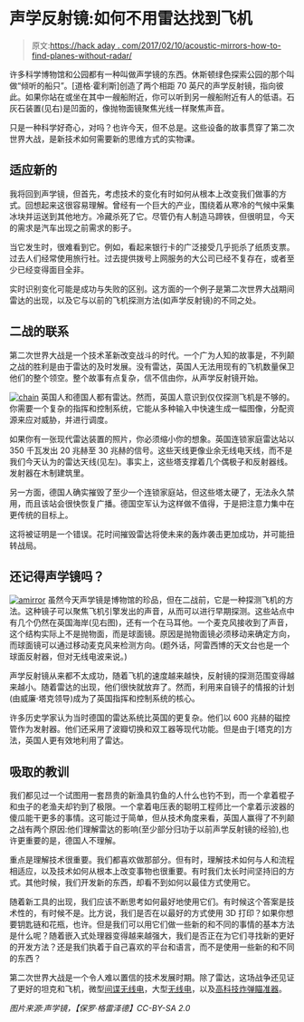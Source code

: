 # 声学反射镜:如何不用雷达找到飞机

> 原文:[https://hack aday . com/2017/02/10/acoustic-mirrors-how-to-find-planes-without-radar/](https://hackaday.com/2017/02/10/acoustic-mirrors-how-to-find-planes-without-radar/)

许多科学博物馆和公园都有一种叫做声学镜的东西。休斯顿绿色探索公园的那个叫做“倾听的船只”。[道格·霍利斯]创造了两个相距 70 英尺的声学反射镜，指向彼此。如果你站在或坐在其中一艘船附近，你可以听到另一艘船附近有人的低语。石灰石装置(见右)是凹面的，像抛物面镜聚焦光线一样聚焦声音。

只是一种科学好奇心，对吗？也许今天，但不总是。这些设备的故事贯穿了第二次世界大战，是新技术如何需要新的思维方式的实物课。

## 适应新的

我将回到声学镜，但首先，考虑技术的变化有时如何从根本上改变我们做事的方式。回想起来这很容易理解。曾经有一个巨大的产业，围绕着从寒冷的气候中采集冰块并运送到其他地方。冷藏杀死了它。尽管仍有人制造马蹄铁，但很明显，今天的需求是汽车出现之前需求的影子。

当它发生时，很难看到它。例如，看起来银行卡的广泛接受几乎扼杀了纸质支票。过去人们经常使用旅行社。过去提供拨号上网服务的大公司已经不复存在，或者至少已经变得面目全非。

实时识别变化可能是成功与失败的区别。这方面的一个例子是第二次世界大战期间雷达的出现，以及它与以前的飞机探测方法(如声学反射镜)的不同之处。

## 二战的联系

第二次世界大战是一个技术革新改变战斗的时代。一个广为人知的故事是，不列颠之战的胜利是由于雷达的及时发展。没有雷达，英国人无法用现有的飞机数量保卫他们的整个领空。整个故事有点复杂，信不信由你，从声学反射镜开始。

[![chain](../Images/67bed1694fa141f904fa3cb1cca42181.png)](https://hackaday.com/wp-content/uploads/2017/01/chain.jpg) 英国人和德国人都有雷达。然而，英国人意识到仅仅探测飞机是不够的。你需要一个复杂的指挥和控制系统，它能从多种输入中快速生成一幅图像，分配资源来应对威胁，并进行调度。

如果你有一张现代雷达装置的照片，你必须缩小你的想象。英国连锁家庭雷达站以 350 千瓦发出 20 兆赫至 30 兆赫的信号。这些天线更像业余无线电天线，而不是我们今天认为的雷达天线(见左)。事实上，这些塔支撑着几个偶极子和反射器线。发射器在木制建筑里。

另一方面，德国人确实摧毁了至少一个连锁家庭站，但这些塔太硬了，无法永久禁用，而且该站会很快恢复广播。德国空军认为这样做不值得，于是把注意力集中在更传统的目标上。

这将被证明是一个错误。花时间摧毁雷达将使未来的轰炸袭击更加成功，并可能扭转战局。

## 还记得声学镜吗？

[![amirror](../Images/08900b1291636ca68f0f23c27c4e7e9e.png)](https://hackaday.com/wp-content/uploads/2017/01/amirror.jpg) 虽然今天声学镜是博物馆的珍品，但在二战前，它是一种探测飞机的方法。这种镜子可以聚焦飞机引擎发出的声音，从而可以进行早期探测。这些站点中有几个仍然在英国海岸(见右图)，还有一个在马耳他。一个麦克风接收到了声音，这个结构实际上不是抛物面，而是球面镜。原因是抛物面镜必须移动来确定方向，而球面镜可以通过移动麦克风来检测方向。(题外话，阿雷西博的天文台也是一个球面反射器，但对无线电波来说。)

声学反射镜从来都不太成功，随着飞机的速度越来越快，反射镜的探测范围变得越来越小。随着雷达的出现，他们很快就放弃了。然而，利用来自镜子的情报的计划(由威廉·塔克领导)成为了英国指挥和控制系统的核心。

许多历史学家认为当时德国的雷达系统比英国的更复杂。他们以 600 兆赫的磁控管作为发射器。他们还采用了波瓣切换和双工器等现代功能。但是由于[塔克的]方法，英国人更有效地利用了雷达。

## 吸取的教训

我们都见过一个试图用一套昂贵的新渔具钓鱼的人什么也钓不到，而一个拿着棍子和虫子的老渔夫却钓到了极限。一个拿着电压表的聪明工程师比一个拿着示波器的傻瓜能干更多的事情。这可能过于简单，但从技术角度来看，英国人赢得了不列颠之战有两个原因:他们理解雷达的影响(至少部分归功于以前声学反射镜的经验),也许更重要的是，德国人不理解。

重点是理解技术很重要。我们都喜欢做那部分。但有时，理解技术如何与人和流程相适应，以及技术如何从根本上改变事物也很重要。有时我们太长时间坚持旧的方式。其他时候，我们开发新的东西，却看不到如何以最佳方式使用它。

随着新工具的出现，我们应该不断思考如何最好地使用它们。有时候这个答案是技术性的，有时候不是。比方说，我们是否在以最好的方式使用 3D 打印？如果你想要钥匙链和花瓶，也许。但是我们可以用它们做一些新的和不同的事情的基本方法是什么呢？随着嵌入式处理器变得越来越强大，我们是否正在为它们寻找新的更好的开发方法？还是我们执着于自己喜欢的平台和语言，而不是使用一些新的和不同的东西？

第二次世界大战是一个令人难以置信的技术发展时期。除了雷达，这场战争还见证了更好的坦克和飞机，微型[间谍无线电](https://hackaday.com/2013/11/26/retrotechtacular-wwii-paraset-spy-radio-used-by-french-resistance/)，大型[无线电](https://hackaday.com/2016/11/09/resurrection-pressing-ww2-radio-equipment-back-into-service/)，以及[高科技炸弹瞄准器](https://hackaday.com/2016/01/21/misleading-tech-kickstarter-bomb-sights-and-medical-rejuvinators/)。

*图片来源:声学镜，【保罗·格雷泽德】CC-BY-SA 2.0*
